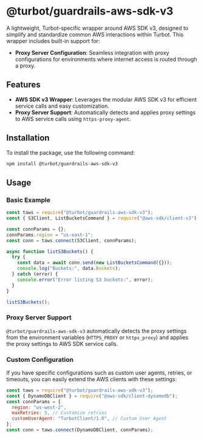 # @turbot/guardrails-aws-sdk-v3

A lightweight, Turbot-specific wrapper around AWS SDK v3, designed to simplify and standardize common AWS interactions within Turbot. This wrapper includes built-in support for:

- **Proxy Server Configuration**: Seamless integration with proxy configurations for environments where internet access is routed through a proxy.

## Features

- **AWS SDK v3 Wrapper**: Leverages the modular AWS SDK v3 for efficient service calls and easy customization.
- **Proxy Server Support**: Automatically detects and applies proxy settings to AWS service calls using `https-proxy-agent`.

## Installation

To install the package, use the following command:

```bash
npm install @turbot/guardrails-aws-sdk-v3
```



## Usage

### Basic Example

```javascript
const taws = require("@turbot/guardrails-aws-sdk-v3");
const { S3Client, ListBucketsCommand } = require("@aws-sdk/client-s3");

const connParams = {};
connParams.region = "us-east-1";
const conn = taws.connect(S3Client, connParams);

async function listS3Buckets() {
  try {
    const data = await conn.send(new ListBucketsCommand({}));
    console.log("Buckets:", data.Buckets);
  } catch (error) {
    console.error("Error listing S3 buckets:", error);
  }
}

listS3Buckets();
```

### Proxy Server Support

`@turbot/guardrails-aws-sdk-v3` automatically detects the proxy settings from the environment variables (`HTTPS_PROXY` or `https_proxy`) and applies the proxy settings to AWS SDK service calls.


### Custom Configuration

If you have specific configurations such as custom user agents, retries, or timeouts, you can easily extend the AWS clients with these settings:

```javascript
const taws = require("@turbot/guardrails-aws-sdk-v3");
const { DynamoDBClient } = require("@aws-sdk/client-dynamodb");
const connParams = {
  region: "us-west-2",
  maxRetries: 5, // Customize retries
  customUserAgent: "TurbotClient/1.0", // Custom User Agent
};
const conn = taws.connect(DynamoDBClient, connParams);
```
